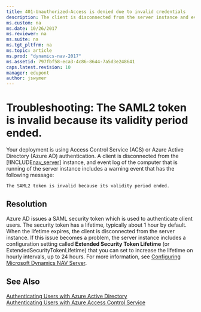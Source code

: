 ```yaml
---
title: 401-Unauthorized-Access is denied due to invalid credentials
description: The client is disconnected from the server instance and event log includes a warning event- The SAML2 token is invalid because its validity period ended.
ms.custom: na
ms.date: 10/26/2017
ms.reviewer: na
ms.suite: na
ms.tgt_pltfrm: na
ms.topic: article
ms.prod: "dynamics-nav-2017"
ms.assetid: 797fbf58-eca3-4c86-8644-7a5d3e248641
caps.latest.revision: 10
manager: edupont
author: jswymer
---
```

# Troubleshooting: The SAML2 token is invalid because its validity period ended.
Your deployment is using Access Control Service (ACS) or Azure Active Directory (Azure AD) authentication. A client is disconnected from the [!INCLUDE[nav_server](includes/nav_server_md.md)] instance, and  event log of the computer that is running of the server instance includes a warning event that has the following message:

```The SAML2 token is invalid because its validity period ended.```

## Resolution  
Azure AD issues a SAML security token which is used to authenticate client users. The security token has a lifetime, typically about 1 hour by default. When the lifetime expires, the client is disconnected from the server instance. If this issue becomes a problem, the server instance includes a configuration setting called **Extended Security Token Lifetime** (or ExtendedSecurityTokenLifetime) that you can set to increase the lifetime on hourly intervals, up to 24 hours. For more information, see [Configuring Microsoft Dynamics NAV Server](Configuring-Microsoft-Dynamics-NAV-Server.md#AzureAd).
  
## See Also  
[Authenticating Users with Azure Active Directory](Authenticating-Users-with-Azure-Active-Directory.md)  
[Authenticating Users with Azure Access Control Service](Authenticating-Users-with-Microsoft-Azure-Access-Control-Service.md)  